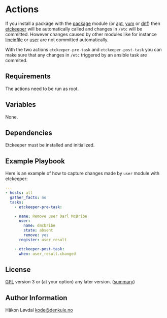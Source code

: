 Actions
=======

If you install a package with the
[package](https://docs.ansible.com/ansible/latest/modules/package_module.html) module
(or
[apt](https://docs.ansible.com/ansible/latest/modules/apt_module.html),
[yum](https://docs.ansible.com/ansible/latest/modules/yum_module.html)
or
[dnf](https://docs.ansible.com/ansible/latest/modules/dnf_module.html))
then
[etckeeper](https://etckeeper.branchable.com/)
will be automatically called and changes in `/etc` will be committed.
However changes caused by other modules like for instance
[lineinfile](https://docs.ansible.com/ansible/latest/modules/lineinfile_module.html)
or
[user](https://docs.ansible.com/ansible/latest/modules/user_module.html)
are not committed automatically.

With the two actions `etckeeper-pre-task` and `etckeeper-post-task` you can
make sure that any changes in `/etc` triggered by an ansible task are commited.

Requirements
------------

The actions need to be run as root.

Variables
---------

None.

Dependencies
------------

Etckeeper must be installed and initialized.

Example Playbook
----------------

Here is an example of how to capture changes made by `user` module with etckeeper:

```yaml
---
- hosts: all
  gather_facts: no
  tasks:
    - etckeeper-pre-task:

    - name: Remove user Darl McBribe
      user:
        name: dmcbribe
        state: absent
        remove: yes
      register: user_result

    - etckeeper-post-task:
      when: user_result.changed
```

License
-------

[GPL](gpl.txt) version 3 or (at your option) any later version. ([summary](https://tldrlegal.com/l/gpl-3.0))

Author Information
------------------

Håkon Løvdal <kode@denkule.no>
